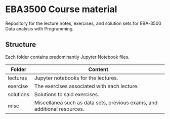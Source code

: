 # EBA3500 Course material
Repository for the lecture notes, exercises, and solution sets for EBA-3500 Data analysis with Programming.

## Structure
Each folder contains predominantly Jupyter Notebook files. 

| Folder        | Content |
| ---           | ---     |
| lectures      | Jupyter notebooks for the lectures. |
| exercise      | The exercises associated with each lecture. |
| solutions     | Solutions to said exercises. |
| misc          | Miscellanea such as data sets, previous exams, and additional resources. |
